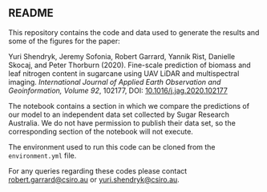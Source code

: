 ## README


This repository contains the code and data used to generate the results and some of the figures for the paper:

Yuri Shendryk, Jeremy Sofonia, Robert Garrard, Yannik Rist, Danielle Skocaj, and Peter Thorburn (2020). Fine-scale prediction of biomass and leaf nitrogen content in sugarcane using UAV LiDAR and multispectral imaging. <i>International Journal of Applied Earth Observation and Geoinformation, Volume 92</i>, 102177, DOI: <a href='https://doi.org/10.1016/j.jag.2020.102177'>10.1016/j.jag.2020.102177</a>



The notebook contains a section in which we compare the predictions of our model to an independent data set collected by Sugar Research Australia. We do not have permission to publish their data set, so the corresponding section of the notebook will not execute.


The environment used to run this code can be cloned from the `environment.yml` file.
  

For any queries regarding these codes please contact <a href="mailto:robert.garrard@csiro.au">robert.garrard@csiro.au</a> or <a href="mailto:yuri.shendryk@csiro.au">yuri.shendryk@csiro.au</a>.





